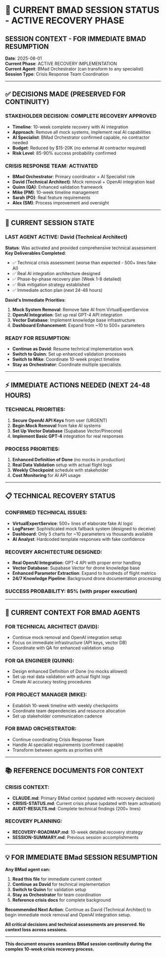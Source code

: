 # 🚨 CURRENT BMAD SESSION STATUS - ACTIVE RECOVERY PHASE

## **SESSION CONTEXT - FOR IMMEDIATE BMAD RESUMPTION**
**Date**: 2025-08-01  
**Current Phase**: ACTIVE RECOVERY IMPLEMENTATION  
**Current Agent**: BMad Orchestrator (can transform to any specialist)  
**Session Type**: Crisis Response Team Coordination

---

## **✅ DECISIONS MADE (PRESERVED FOR CONTINUITY)**

### **STAKEHOLDER DECISION**: COMPLETE RECOVERY APPROVED
- **Timeline**: 10-week complete recovery with AI integration
- **Approach**: Remove all mock systems, implement real AI capabilities
- **AI Specialist**: BMad Orchestrator confirmed capable, no contractor needed
- **Budget**: Reduced by $15-20K (no external AI contractor required)
- **Risk Level**: 85-90% success probability confirmed

### **CRISIS RESPONSE TEAM**: ACTIVATED
- **BMad Orchestrator**: Primary coordinator + AI Specialist role
- **David (Technical Architect)**: Mock removal + OpenAI integration lead
- **Quinn (QA)**: Enhanced validation framework
- **Mike (PM)**: 10-week timeline management  
- **Sarah (PO)**: Real feature requirements
- **Alex (SM)**: Process improvement and oversight

---

## **🔄 CURRENT SESSION STATE**

### **LAST AGENT ACTIVE**: David (Technical Architect)
**Status**: Was activated and provided comprehensive technical assessment
**Key Deliverables Completed**:
- ✅ Technical crisis assessment (worse than expected - 500+ lines fake AI)
- ✅ Real AI integration architecture designed
- ✅ Phase-by-phase recovery plan (Week 1-8 detailed)
- ✅ Risk mitigation strategy established
- ✅ Immediate action plan (next 24-48 hours)

**David's Immediate Priorities**:
1. **Mock System Removal**: Remove fake AI from VirtualExpertService
2. **OpenAI Integration**: Set up real GPT-4 API integration
3. **Vector Database**: Implement knowledge base infrastructure
4. **Dashboard Enhancement**: Expand from ~10 to 500+ parameters

### **READY FOR RESUMPTION**:
- **Continue as David**: Resume technical implementation work
- **Switch to Quinn**: Set up enhanced validation processes  
- **Switch to Mike**: Coordinate 10-week project timeline
- **Stay as Orchestrator**: Coordinate multiple specialists

---

## **⚡ IMMEDIATE ACTIONS NEEDED (NEXT 24-48 HOURS)**

### **TECHNICAL PRIORITIES**:
1. **Secure OpenAI API Keys** from user (URGENT)
2. **Begin Mock Removal** from fake AI systems
3. **Set Up Vector Database** (Supabase Vector/Pinecone)
4. **Implement Basic GPT-4** integration for real responses

### **PROCESS PRIORITIES**:
1. **Enhanced Definition of Done** (no mocks in production)
2. **Real Data Validation** setup with actual flight logs
3. **Weekly Checkpoint** schedule with stakeholder
4. **Cost Monitoring** for AI API usage

---

## **📋 TECHNICAL RECOVERY STATUS**

### **CONFIRMED TECHNICAL ISSUES**:
- **VirtualExpertService**: 500+ lines of elaborate fake AI logic
- **LogParser**: Sophisticated mock fallback system (designed to deceive)
- **Dashboard**: Only 5 charts for ~10 parameters vs thousands available
- **AI Analyst**: Hardcoded template responses with fake confidence

### **RECOVERY ARCHITECTURE DESIGNED**:
- **Real OpenAI Integration**: GPT-4 API with proper error handling
- **Vector Database**: Supabase Vector for drone knowledge base
- **Enhanced Parameter Extraction**: Expand to hundreds of flight metrics
- **24/7 Knowledge Pipeline**: Background drone documentation processing

### **SUCCESS PROBABILITY**: 85% (with proper execution)

---

## **🎯 CURRENT CONTEXT FOR BMAD AGENTS**

### **FOR TECHNICAL ARCHITECT (DAVID)**:
- Continue mock removal and OpenAI integration setup
- Focus on immediate infrastructure (API keys, vector DB)
- Coordinate with QA for enhanced validation setup

### **FOR QA ENGINEER (QUINN)**:
- Design enhanced Definition of Done (no mocks allowed)
- Set up real data validation with actual flight logs  
- Create AI accuracy testing procedures

### **FOR PROJECT MANAGER (MIKE)**:
- Establish 10-week timeline with weekly checkpoints
- Coordinate team dependencies and resource allocation
- Set up stakeholder communication cadence

### **FOR BMAD ORCHESTRATOR**:
- Continue coordinating Crisis Response Team
- Handle AI specialist requirements (confirmed capable)
- Transform between agents as priorities shift

---

## **📚 REFERENCE DOCUMENTS FOR CONTEXT**

### **CRISIS CONTEXT**:
- **CLAUDE.md**: Primary BMad context (updated with recovery decision)
- **CRISIS-STATUS.md**: Current crisis phase (updated with team activation)
- **AUDIT-RESULTS.md**: Complete technical findings (200+ lines)

### **RECOVERY PLANNING**:
- **RECOVERY-ROADMAP.md**: 10-week detailed recovery strategy
- **SESSION-SUMMARY.md**: Previous session accomplishments

---

## **💡 FOR IMMEDIATE BMad SESSION RESUMPTION**

**Any BMad agent can:**
1. **Read this file** for immediate current context
2. **Continue as David** for technical implementation
3. **Switch to Quinn** for validation setup
4. **Stay as Orchestrator** for team coordination
5. **Reference crisis docs** for complete background

**Recommended Next Action**: Continue as David (Technical Architect) to begin immediate mock removal and OpenAI integration setup.

**All critical decisions and technical assessments are preserved. No context loss across sessions.**

---

**This document ensures seamless BMad session continuity during the complex 10-week crisis recovery process.**